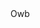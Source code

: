 <html>
  <head>
    <title>QI73</title>
  </head>
  <body>
    <div>
      Owb
    </div>
  </body>
  </html>
  
